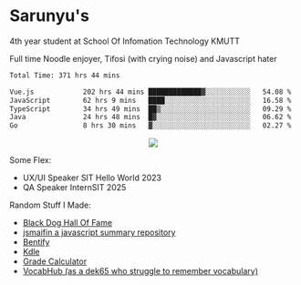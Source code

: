 # Sarunyu's
<p>4th year student at School Of Infomation Technology KMUTT</p>
<p>Full time Noodle enjoyer, Tifosi (with crying noise) and Javascript hater</p>

<!--START_SECTION:waka-->

```txt
Total Time: 371 hrs 44 mins

Vue.js            202 hrs 44 mins █████████████▓░░░░░░░░░░░   54.08 %
JavaScript        62 hrs 9 mins   ████░░░░░░░░░░░░░░░░░░░░░   16.58 %
TypeScript        34 hrs 49 mins  ██▒░░░░░░░░░░░░░░░░░░░░░░   09.29 %
Java              24 hrs 48 mins  █▓░░░░░░░░░░░░░░░░░░░░░░░   06.62 %
Go                8 hrs 30 mins   ▓░░░░░░░░░░░░░░░░░░░░░░░░   02.27 %
```

<!--END_SECTION:waka-->
<div align=center>
  <img src="https://skillicons.dev/icons?i=typescript,javascript,nodejs,react,vue,mysql,docker,linux" />
</div>

Some Flex:
- UX/UI Speaker SIT Hello World 2023
- QA Speaker InternSIT 2025

Random Stuff I Made:
- [Black Dog Hall Of Fame](https://bdoghalloffame.vercel.app/)
- [jsmaifin a javascript summary repository](https://github.com/ssarunyu/js-maifin)
- [Bentify](https://bentify.vercel.app/)
- [Kdle](https://kdle.vercel.app/)
- [Grade Calculator](https://grade-calculator-virid.vercel.app/)
- [VocabHub (as a dek65 who struggle to remember vocabulary)](https://vocabhub.vercel.app/)
